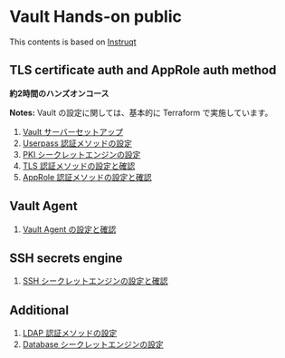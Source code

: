 # Vault Hands-on public

This contents is based on [Instruqt](https://instruqt.com/)

## TLS certificate auth and AppRole auth method

**約2時間のハンズオンコース**

**Notes:** Vault の設定に関しては、基本的に Terraform で実施しています。

1. [Vault サーバーセットアップ](https://github.com/itot555/vault-handson-public/tree/main/server)
1. [Userpass 認証メソッドの設定](https://github.com/itot555/vault-handson-public/tree/main/auth-userpass)
1. [PKI シークレットエンジンの設定](https://github.com/itot555/vault-handson-public/tree/main/secrets-engine-pki)
1. [TLS 認証メソッドの設定と確認](https://github.com/itot555/vault-handson-public/tree/main/auth-tls)
1. [AppRole 認証メソッドの設定と確認](https://github.com/itot555/vault-handson-public/tree/main/auth-approle)

## Vault Agent

1. [Vault Agent の設定と確認](https://github.com/itot555/vault-handson-public/tree/main/vault-agent)

## SSH secrets engine

1. [SSH シークレットエンジンの設定と確認](https://github.com/itot555/vault-handson-public/tree/main/secrets-engine-ssh-cert)

## Additional

1. [LDAP 認証メソッドの設定](https://github.com/itot555/vault-handson-public/tree/main/auth-ldap)
1. [Database シークレットエンジンの設定](https://github.com/itot555/vault-handson-public/tree/main/secrets-engine-db)
